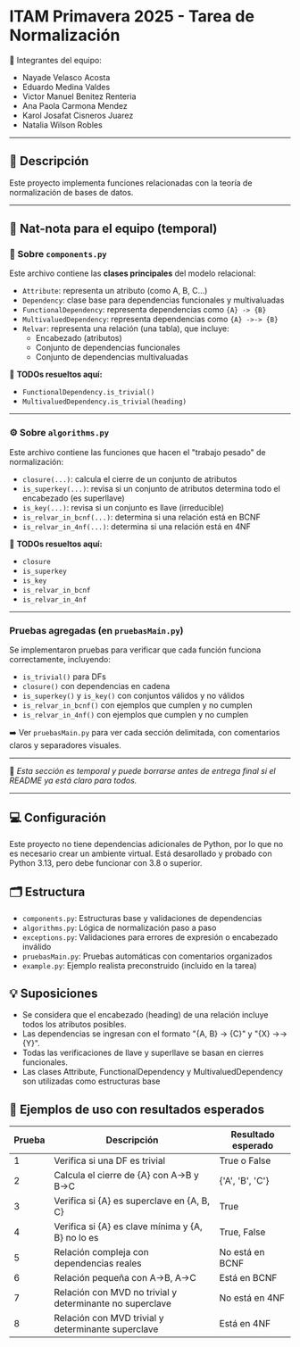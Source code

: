 # ITAM Primavera 2025 - Tarea de Normalización

🏫 Integrantes del equipo: 
- Nayade Velasco Acosta
- Eduardo Medina Valdes
- Victor Manuel Benitez Renteria
- Ana Paola Carmona Mendez 
- Karol Josafat Cisneros Juarez
- Natalia Wilson Robles

---

## 📘 Descripción

Este proyecto implementa funciones relacionadas con la teoría de normalización de bases de datos.


---

## 🤝 Nat-nota para el equipo (temporal)

### 📂 Sobre `components.py`

Este archivo contiene las **clases principales** del modelo relacional:

- `Attribute`: representa un atributo (como A, B, C...)
- `Dependency`: clase base para dependencias funcionales y multivaluadas
- `FunctionalDependency`: representa dependencias como `{A} -> {B}`
- `MultivaluedDependency`: representa dependencias como `{A} ->-> {B}`
- `Relvar`: representa una relación (una tabla), que incluye:
  - Encabezado (atributos)
  - Conjunto de dependencias funcionales
  - Conjunto de dependencias multivaluadas

🔧 **TODOs resueltos aquí:**
- `FunctionalDependency.is_trivial()`
- `MultivaluedDependency.is_trivial(heading)`

---

### ⚙️ Sobre `algorithms.py`

Este archivo contiene las funciones que hacen el "trabajo pesado" de normalización:

- `closure(...)`: calcula el cierre de un conjunto de atributos
- `is_superkey(...)`: revisa si un conjunto de atributos determina todo el encabezado (es superllave)
- `is_key(...)`: revisa si un conjunto es llave (irreducible)
- `is_relvar_in_bcnf(...)`: determina si una relación está en BCNF
- `is_relvar_in_4nf(...)`: determina si una relación está en 4NF

🔧 **TODOs resueltos aquí:**
- `closure`
- `is_superkey`
- `is_key`
- `is_relvar_in_bcnf`
- `is_relvar_in_4nf`

---

### Pruebas agregadas (en `pruebasMain.py`)

Se implementaron pruebas para verificar que cada función funciona correctamente, incluyendo:

- `is_trivial()` para DFs
- `closure()` con dependencias en cadena
- `is_superkey()` y `is_key()` con conjuntos válidos y no válidos
- `is_relvar_in_bcnf()` con ejemplos que cumplen y no cumplen
- `is_relvar_in_4nf()` con ejemplos que cumplen y no cumplen

➡️ Ver `pruebasMain.py` para ver cada sección delimitada, con comentarios claros y separadores visuales.

---

🧼 *Esta sección es temporal y puede borrarse antes de entrega final si el README ya está claro para todos.*



---


## 💻 Configuración

Este proyecto no tiene dependencias adicionales de Python, por lo que no es 
necesario crear un ambiente virtual. Está desarollado y probado con Python 3.13,
pero debe funcionar con 3.8 o superior.



## 🗂️ Estructura
- `components.py`: Estructuras base y validaciones de dependencias
- `algorithms.py`: Lógica de normalización paso a paso
- `exceptions.py`: Validaciones para errores de expresión o encabezado inválido
- `pruebasMain.py`: Pruebas automáticas con comentarios organizados
- `example.py`: Ejemplo realista preconstruido (incluido en la tarea)




## 💡 Suposiciones
- Se considera que el encabezado (heading) de una relación incluye todos los atributos posibles.
- Las dependencias se ingresan con el formato "{A, B} -> {C}" y "{X} ->-> {Y}".
- Todas las verificaciones de llave y superllave se basan en cierres funcionales.
- Las clases Attribute, FunctionalDependency y MultivaluedDependency son utilizadas como estructuras base

## 🧪 Ejemplos de uso con resultados esperados

| Prueba | Descripción | Resultado esperado |
|--------|-------------|--------------------|
| 1 | Verifica si una DF es trivial | True o False |
| 2 | Calcula el cierre de {A} con A→B y B→C | {'A', 'B', 'C'} |
| 3 | Verifica si {A} es superclave en {A, B, C} | True |
| 4 | Verifica si {A} es clave mínima y {A, B} no lo es | True, False |
| 5 | Relación compleja con dependencias reales | No está en BCNF |
| 6 | Relación pequeña con A→B, A→C | Está en BCNF |
| 7 | Relación con MVD no trivial y determinante no superclave | No está en 4NF |
| 8 | Relación con MVD trivial y determinante superclave | Está en 4NF |

